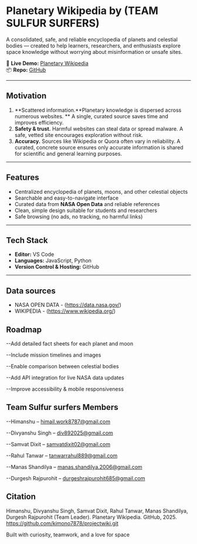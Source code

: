 # Planetary Wikipedia by  (TEAM SULFUR SURFERS)

A consolidated, safe, and reliable encyclopedia of planets and celestial bodies — created to help learners, researchers, and enthusiasts explore space knowledge without worrying about misinformation or unsafe sites.  

🔗 **Live Demo:** [Planetary Wikipedia](https://kimono7878.github.io/projectwiki/)  
📦 **Repo:** [GitHub](https://github.com/kimono7878/projectwiki.git)

---

## Motivation

1. **Scattered information.**Planetary knowledge is dispersed across numerous websites. ** A single, curated source saves time and improves efficiency.  
2. **Safety & trust.** Harmful websites can steal data or spread malware. A safe, vetted site encourages exploration without risk.  
3. **Accuracy.** Sources like Wikipedia or Quora often vary in reliability. A curated, concrete source ensures only accurate information is shared for scientific and general learning purposes.  

---

## Features

- Centralized encyclopedia of planets, moons, and other celestial objects  
- Searchable and easy-to-navigate interface  
- Curated data from **NASA Open Data** and reliable references  
- Clean, simple design suitable for students and researchers  
- Safe browsing (no ads, no tracking, no harmful links)  

---

## Tech Stack

- **Editor:** VS Code  
- **Languages:** JavaScript, Python  
- **Version Control & Hosting:** GitHub  

---

## Data sources

- NASA OPEN DATA - (https://data.nasa.gov/)
- WIKIPEDIA -  (https://www.wikipedia.org/)


## Roadmap

--Add detailed fact sheets for each planet and moon

--Include mission timelines and images

--Enable comparison between celestial bodies

--Add API integration for live NASA data updates

--Improve accessibility & mobile responsiveness


## Team Sulfur surfers Members

--Himanshu – himail.work8787@gmail.com

--Divyanshu Singh – div892025@gmail.com

--Samvat Dixit – samvatdixit02@gmail.com

--Rahul Tanwar – tanwarrahul889@gmail.com

--Manas Shandilya – manas.shandilya.2006@gmail.com

--Durgesh Rajpurohit – durgeshrajpurohit685@gmail.com


## Citation

Himanshu, Divyanshu Singh, Samvat Dixit, Rahul Tanwar, 
Manas Shandilya, Durgesh Rajpurohit (Team Leader). 
Planetary Wikipedia. GitHub, 2025.
https://github.com/kimono7878/projectwiki.git





  Built with curiosity, teamwork, and a love for space
